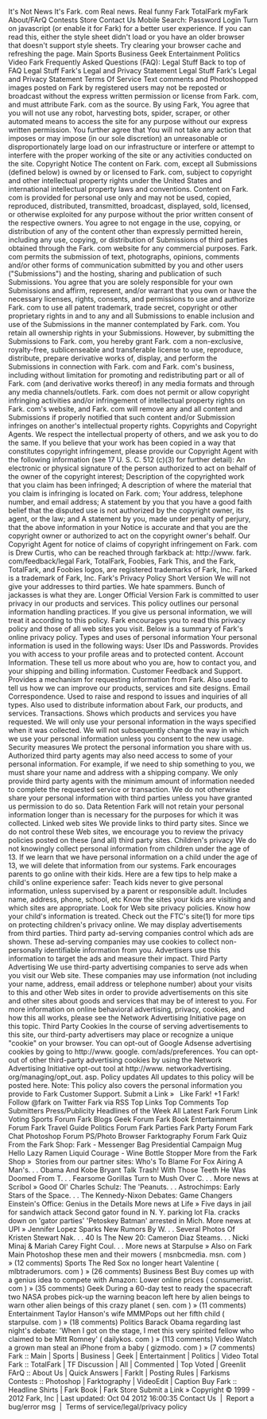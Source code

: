 It's Not News It's Fark. com Real news. Real funny Fark TotalFark myFark About/FArQ Contests Store Contact Us Mobile Search: Password Login Turn on javascript (or enable it for Fark) for a better user experience. If you can read this, either the style sheet didn't load or you have an older browser that doesn't support style sheets. Try clearing your browser cache and refreshing the page. Main Sports Business Geek Entertainment Politics Video Fark Frequently Asked Questions (FAQ): Legal Stuff Back to top of FAQ Legal Stuff Fark's Legal and Privacy Statement Legal Stuff Fark's Legal and Privacy Statement Terms Of Service Text comments and Photoshopped images posted on Fark by registered users may not be reposted or broadcast without the express written permission or license from Fark. com, and must attribute Fark. com as the source. By using Fark, You agree that you will not use any robot, harvesting bots, spider, scraper, or other automated means to access the site for any purpose without our express written permission. You further agree that You will not take any action that imposes or may impose (in our sole discretion) an unreasonable or disproportionately large load on our infrastructure or interfere or attempt to interfere with the proper working of the site or any activities conducted on the site. Copyright Notice The content on Fark. com, except all Submissions (defined below) is owned by or licensed to Fark. com, subject to copyright and other intellectual property rights under the United States and international intellectual property laws and conventions. Content on Fark. com is provided for personal use only and may not be used, copied, reproduced, distributed, transmitted, broadcast, displayed, sold, licensed, or otherwise exploited for any purpose without the prior written consent of the respective owners. You agree to not engage in the use, copying, or distribution of any of the content other than expressly permitted herein, including any use, copying, or distribution of Submissions of third parties obtained through the Fark. com website for any commercial purposes. Fark. com permits the submission of text, photographs, opinions, comments and/or other forms of communication submitted by you and other users ("Submissions") and the hosting, sharing and publication of such Submissions. You agree that you are solely responsible for your own Submissions and affirm, represent, and/or warrant that you own or have the necessary licenses, rights, consents, and permissions to use and authorize Fark. com to use all patent trademark, trade secret, copyright or other proprietary rights in and to any and all Submissions to enable inclusion and use of the Submissions in the manner contemplated by Fark. com. You retain all ownership rights in your Submissions. However, by submitting the Submissions to Fark. com, you hereby grant Fark. com a non-exclusive, royalty-free, sublicenseable and transferable license to use, reproduce, distribute, prepare derivative works of, display, and perform the Submissions in connection with Fark. com and Fark. com's business, including without limitation for promoting and redistributing part or all of Fark. com (and derivative works thereof) in any media formats and through any media channels/outlets. Fark. com does not permit or allow copyright infringing activities and/or infringement of intellectual property rights on Fark. com's website, and Fark. com will remove any and all content and Submissions if properly notified that such content and/or Submission infringes on another's intellectual property rights. Copyrights and Copyright Agents. We respect the intellectual property of others, and we ask you to do the same. If you believe that your work has been copied in a way that constitutes copyright infringement, please provide our Copyright Agent with the following information (see 17 U. S. C. 512 (c)(3) for further detail): An electronic or physical signature of the person authorized to act on behalf of the owner of the copyright interest; Description of the copyrighted work that you claim has been infringed; A description of where the material that you claim is infringing is located on Fark. com; Your address, telephone number, and email address; A statement by you that you have a good faith belief that the disputed use is not authorized by the copyright owner, its agent, or the law; and A statement by you, made under penalty of perjury, that the above information in your Notice is accurate and that you are the copyright owner or authorized to act on the copyright owner's behalf. Our Copyright Agent for notice of claims of copyright infringement on Fark. com is Drew Curtis, who can be reached through farkback at: http://www. fark. com/feedback/legal Fark, TotalFark, Foobies, Fark This, and the Fark, TotalFark, and Foobies logos, are registered trademarks of Fark, Inc. Farked is a trademark of Fark, Inc. Fark's Privacy Policy Short Version We will not give your addresses to third parties. We hate spammers. Bunch of jackasses is what they are. Longer Official Version Fark is committed to user privacy in our products and services. This policy outlines our personal information handling practices. If you give us personal information, we will treat it according to this policy. Fark encourages you to read this privacy policy and those of all web sites you visit. Below is a summary of Fark's online privacy policy. Types and uses of personal information Your personal information is used in the following ways: User IDs and Passwords. Provides you with access to your profile areas and to protected content. Account Information. These tell us more about who you are, how to contact you, and your shipping and billing information. Customer Feedback and Support. Provides a mechanism for requesting information from Fark. Also used to tell us how we can improve our products, services and site designs. Email Correspondence. Used to raise and respond to issues and inquiries of all types. Also used to distribute information about Fark, our products, and services. Transactions. Shows which products and services you have requested. We will only use your personal information in the ways specified when it was collected. We will not subsequently change the way in which we use your personal information unless you consent to the new usage. Security measures We protect the personal information you share with us. Authorized third party agents may also need access to some of your personal information. For example, if we need to ship something to you, we must share your name and address with a shipping company. We only provide third party agents with the minimum amount of information needed to complete the requested service or transaction. We do not otherwise share your personal information with third parties unless you have granted us permission to do so. Data Retention Fark will not retain your personal information longer than is necessary for the purposes for which it was collected. Linked web sites We provide links to third party sites. Since we do not control these Web sites, we encourage you to review the privacy policies posted on these (and all) third party sites. Children's privacy We do not knowingly collect personal information from children under the age of 13. If we learn that we have personal information on a child under the age of 13, we will delete that information from our systems. Fark encourages parents to go online with their kids. Here are a few tips to help make a child's online experience safer: Teach kids never to give personal information, unless supervised by a parent or responsible adult. Includes name, address, phone, school, etc Know the sites your kids are visiting and which sites are appropriate. Look for Web site privacy policies. Know how your child's information is treated. Check out the FTC's site(1) for more tips on protecting children's privacy online. We may display advertisements from third parties. Third party ad-serving companies control which ads are shown. These ad-serving companies may use cookies to collect non-personally identifiable information from you. Advertisers use this information to target the ads and measure their impact. Third Party Advertising We use third-party advertising companies to serve ads when you visit our Web site. These companies may use information (not including your name, address, email address or telephone number) about your visits to this and other Web sites in order to provide advertisements on this site and other sites about goods and services that may be of interest to you. For more information on online behavioral advertising, privacy, cookies, and how this all works, please see the Network Advertising Initiative page on this topic. Third Party Cookies In the course of serving advertisements to this site, our third-party advertisers may place or recognize a unique "cookie" on your browser. You can opt-out of Google Adsense advertising cookies by going to http://www. google. com/ads/preferences. You can opt-out of other third-party advertising cookies by using the Network Advertising Initiative opt-out tool at http://www. networkadvertising. org/managing/opt\_out. asp. Policy updates All updates to this policy will be posted here. Note: This policy also covers the personal information you provide to Fark Customer Support. Submit a Link »   Like Fark! +1 Fark! Follow @fark on Twitter Fark via RSS Top Links Top Comments Top Submitters Press/Publicity Headlines of the Week All Latest Fark Forum Link Voting Sports Forum Fark Blogs Geek Forum Fark Book Entertainment Forum Fark Travel Guide Politics Forum Fark Parties Fark Party Forum Fark Chat Photoshop Forum PS/Photo Browser Farktography Forum Fark Quiz From the Fark Shop: Fark - Messenger Bag Presidential Campaign Mug Hello Lazy Ramen Liquid Courage - Wine Bottle Stopper More from the Fark Shop »  Stories from our partner sites: Who's To Blame For Fox Airing A Man's. . . Obama And Kobe Bryant Talk Trash! With Those Teeth He Was Doomed From T. . . Fearsome Gorillas Turn to Mush Over C. . . More news at Scribol » Good Ol' Charles Schulz: The 'Peanuts. . . Astrochimps: Early Stars of the Space. . . The Kennedy-Nixon Debates: Game Changers Einstein's Office: Genius in the Details More news at Life » Five days in jail for sandwich attack Second gator found in N. Y. parking lot Fla. cracks down on 'gator parties' 'Petoskey Batman' arrested in Mich. More news at UPI » Jennifer Lopez Sparks New Rumors By W. . . Several Photos Of Kristen Stewart Nak. . . 40 Is The New 20: Cameron Diaz Steams. . . Nicki Minaj & Mariah Carey Fight Coul. . . More news at Starpulse » Also on Fark Main Photoshop these men and their mowers ( msnbcmedia. msn. com ) » (12 comments) Sports The Red Sox no longer heart Valentine ( mlbtraderumors. com ) » (26 comments) Business Best Buy comes up with a genius idea to compete with Amazon: Lower online prices ( consumerist. com ) » (35 comments) Geek During a 60-day test to ready the spacecraft two NASA probes pick-up the warning beacon left here by alien beings to warn other alien beings of this crazy planet ( sen. com ) » (11 comments) Entertainment Taylor Hanson's wife MMMPops out her fifth child ( starpulse. com ) » (18 comments) Politics Barack Obama regarding last night's debate: 'When I got on the stage, I met this very spirited fellow who claimed to be Mitt Romney' ( dailykos. com ) » (113 comments) Video Watch a grown man steal an iPhone from a baby ( gizmodo. com ) » (7 comments) Fark :: Main | Sports | Business | Geek | Entertainment | Politics | Video Total Fark :: TotalFark | TF Discussion | All | Commented | Top Voted | Greenlit FArQ :: About Us | Quick Answers | FarkIt | Posting Rules | Farkisms Contests :: Photoshop | Farktography | VideoEdit | Caption Buy Fark :: Headline Shirts | Fark Book | Fark Store Submit a Link » Copyright © 1999 - 2012 Fark, Inc | Last updated: Oct 04 2012 16:00:35 Contact Us  |  Report a bug/error msg  |  Terms of service/legal/privacy policy